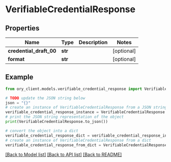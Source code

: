 # VerifiableCredentialResponse


## Properties

Name | Type | Description | Notes
------------ | ------------- | ------------- | -------------
**credential_draft_00** | **str** |  | [optional] 
**format** | **str** |  | [optional] 

## Example

```python
from ory_client.models.verifiable_credential_response import VerifiableCredentialResponse

# TODO update the JSON string below
json = "{}"
# create an instance of VerifiableCredentialResponse from a JSON string
verifiable_credential_response_instance = VerifiableCredentialResponse.from_json(json)
# print the JSON string representation of the object
print(VerifiableCredentialResponse.to_json())

# convert the object into a dict
verifiable_credential_response_dict = verifiable_credential_response_instance.to_dict()
# create an instance of VerifiableCredentialResponse from a dict
verifiable_credential_response_from_dict = VerifiableCredentialResponse.from_dict(verifiable_credential_response_dict)
```
[[Back to Model list]](../README.md#documentation-for-models) [[Back to API list]](../README.md#documentation-for-api-endpoints) [[Back to README]](../README.md)


